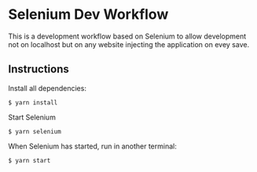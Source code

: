 # Selenium Dev Workflow

This is a development workflow based on Selenium to allow development not on localhost but on any website injecting the application on evey save.

## Instructions

Install all dependencies:

```
$ yarn install
```

Start Selenium

```
$ yarn selenium
```

When Selenium has started, run in another terminal:

```
$ yarn start
```